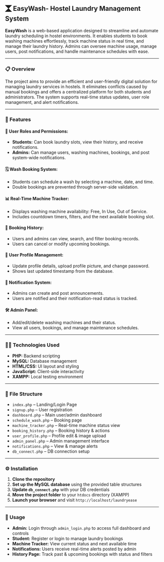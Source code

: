 ## 🮚 EasyWash- Hostel Laundry Management System

**EasyWash** is a web-based application designed to streamline and automate laundry scheduling in hostel environments. It enables students to book washing machines effortlessly, track machine status in real time, and manage their laundry history. Admins can oversee machine usage, manage users, post notifications, and handle maintenance schedules with ease.

---

### 📋 Overview

The project aims to provide an efficient and user-friendly digital solution for managing laundry services in hostels. It eliminates conflicts caused by manual bookings and offers a centralized platform for both students and administrators. The system supports real-time status updates, user role management, and alert notifications.

---

### 🌟 Features

#### 👥 User Roles and Permissions:
- **Students:** Can book laundry slots, view their history, and receive notifications.
- **Admins:** Can manage users, washing machines, bookings, and post system-wide notifications.

#### 🗓️ Wash Booking System:
- Students can schedule a wash by selecting a machine, date, and time.
- Double bookings are prevented through server-side validation.

#### 📊 Real-Time Machine Tracker:
- Displays washing machine availability: Free, In Use, Out of Service.
- Includes countdown timers, filters, and the next available booking slot.

#### 📒 Booking History:
- Users and admins can view, search, and filter booking records.
- Users can cancel or modify upcoming bookings.

#### 👤 User Profile Management:
- Update profile details, upload profile picture, and change password.
- Shows last updated timestamp from the database.

#### 🔔 Notification System:
- Admins can create and post announcements.
- Users are notified and their notification-read status is tracked.

#### 🛠️ Admin Panel:
- Add/edit/delete washing machines and their status.
- View all users, bookings, and manage maintenance schedules.

---

### 🧑‍💻 Technologies Used

- **PHP:** Backend scripting
- **MySQL:** Database management
- **HTML/CSS:** UI layout and styling
- **JavaScript:** Client-side interactivity
- **XAMPP:** Local testing environment

---

### 📁 File Structure

- `index.php` – Landing/Login Page  
- `signup.php` – User registration  
- `dashboard.php` – Main user/admin dashboard  
- `schedule_wash.php` – Booking page  
- `machine_tracker.php` – Real-time machine status view  
- `booking_history.php` – Booking history & actions  
- `user_profile.php` – Profile edit & image upload  
- `admin_panel.php` – Admin management interface  
- `notifications.php` – View & manage alerts  
- `db_connect.php` – DB connection setup  

---

### ⚙️ Installation

1. **Clone the repository**
2. **Set up the MySQL database** using the provided table structures
3. **Update `db_connect.php`** with your DB credentials
4. **Move the project folder** to your `htdocs` directory (XAMPP)
5. **Launch your browser** and visit `http://localhost/laundryease`

---

### 🚀 Usage

- **Admin:** Login through `admin_login.php` to access full dashboard and controls  
- **Student:** Register or login to manage laundry bookings  
- **Machine Tracker:** View current status and next available time  
- **Notifications:** Users receive real-time alerts posted by admin  
- **History Page:** Track past & upcoming bookings with status and filters


